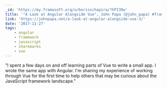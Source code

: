 ```yaml
---
_id: 'https://my.framasoft.org/u/borisschapira/?hPI3Ow'
title: '"A Look at Angular Alongside Vue", John Papa (@john_papa) #framework'
link: 'https://johnpapa.net/a-look-at-angular-alongside-vue-3/'
date: '2017-11-27'
tags:
    - angular
    - framework
    - javascript
    - sharemarks
    - vue
---
```


<div class="markdown"><p>&quot;I spent a few days on and off learning parts of Vue to write a small app. I wrote the same app with Angular. I'm sharing my experience of working through Vue for the first time to help others that may be curious about the JavaScript framework landscape.&quot;
</p></div>
